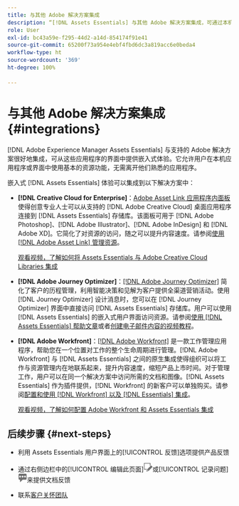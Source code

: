 ```yaml
---
title: 与其他 Adobe 解决方案集成
description: “[!DNL Assets Essentials] 与其他 Adobe 解决方案集成，可通过本机应用程序提供嵌入式体验。”
role: User
exl-id: bc43a59e-f295-44d2-a14d-854174f91e41
source-git-commit: 65200f73a954e4ebf4fbd6dc3a819acc6e0beda4
workflow-type: ht
source-wordcount: '369'
ht-degree: 100%

---
```


# 与其他 Adobe 解决方案集成 {#integrations}

[!DNL Adobe Experience Manager Assets Essentials] 与支持的 Adobe 解决方案很好地集成，可从这些应用程序的界面中提供嵌入式体验。它允许用户在本机应用程序或界面中使用基本的资源功能，无需离开他们熟悉的应用程序。

嵌入式 [!DNL Assets Essentials] 体验可以集成到以下解决方案中：

* **[!DNL Creative Cloud for Enterprise]**：[Adobe Asset Link 应用程序内面板](https://www.adobe.com/creativecloud/business/enterprise/adobe-asset-link.html)使得创意专业人士可以从支持的 [!DNL Adobe Creative Cloud] 桌面应用程序连接到 [!DNL Assets Essentials] 存储库。该面板可用于 [!DNL Adobe Photoshop]、[!DNL Adobe Illustrator]、[!DNL Adobe InDesign] 和 [!DNL Adobe XD]。它简化了对资源的访问，随之可以提升内容速度。请参阅[使用 [!DNL Adobe Asset Link] 管理资源](https://helpx.adobe.com/enterprise/using/manage-assets-using-adobe-asset-link.html)。

  [观看视频，了解如何将 Assets Essentials 与 Adobe Creative Cloud Libraries 集成](https://experienceleague.adobe.com/docs/experience-manager-learn/assets-essentials/creative-cloud.html)

* **[!DNL Adobe Journey Optimizer]**：[[!DNL Adobe Journey Optimizer]](https://business.adobe.com/products/journey-optimizer/adobe-journey-optimizer.html) 简化了客户的历程管理，利用智能决策和见解为客户提供全渠道营销活动。使用 [!DNL Journey Optimizer] 设计消息时，您可以在 [!DNL Journey Optimizer] 界面中直接访问 [!DNL Assets Essentials] 存储库。用户可以使用 [!DNL Assets Essentials] 的嵌入式用户界面访问资源。请参阅[使用 [!DNL Assets Essentials] 帮助文章](https://experienceleague.adobe.com/docs/journey-optimizer/using/create-messages/assets-essentials.html)或者[创建电子邮件内容的视频教程](https://experienceleague.adobe.com/docs/journey-optimizer-learn/tutorials/create-messages/create-email-content-with-the-message-editor.html)。

* **[!DNL Adobe Workfront]**：[[!DNL Adobe Workfront]](https://www.workfront.com/) 是一款工作管理应用程序，帮助您在一个位置对工作的整个生命周期进行管理。[!DNL Adobe Workfront] 与 [!DNL Assets Essentials] 之间的原生集成使得组织可以将工作与资源管理内在地联系起来，提升内容速度，缩短产品上市时间。对于管理工作，用户可以在同一个解决方案中访问所需的文档和图像。[!DNL Assets Essentials] 作为插件提供，[!DNL Workfront] 的新客户可以单独购买。请参阅[配置和使用 [!DNL Workfront] 以及 [!DNL Essentials] 集成](https://one.workfront.com/s/document-item?bundleId=the-new-workfront-experience&amp;topicId=Content%2FDocuments%2FAdobe_Workfront_for_Experience_Manager_Assets_Essentials%2F_workfront-for-aem-asset-essentials.htm)。

  [观看视频，了解如何配置 Adobe Workfront 和 Assets Essentials 集成](https://experienceleague.adobe.com/docs/experience-manager-learn/assets-essentials/workfront/configure.html)

## 后续步骤 {#next-steps}

* 利用 Assets Essentials 用户界面上的[!UICONTROL 反馈]选项提供产品反馈

* 通过右侧边栏中的[!UICONTROL 编辑此页面]![编辑页面](assets/do-not-localize/edit-page.png)或[!UICONTROL 记录问题]![创建 GitHub 问题](assets/do-not-localize/github-issue.png)来提供文档反馈

* 联系[客户关怀团队](https://experienceleague.adobe.com/?support-solution=General#support)

<!-- TBD: Hiding this link till GA. Do not even include the beta mention as discussed with Greg. Beta is done with customers selected by the Accounts team. It is not an open Beta program. At GA, document this.

* **[[!DNL Creative Cloud Libraries]**: This integration will be made available in the future.

* **[[!DNL Adobe Studio]]**: This integration will be made available in the future.
-->
